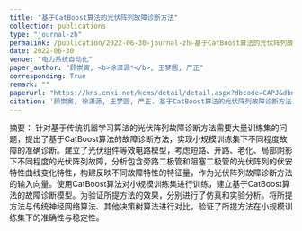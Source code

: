 ```yaml
---
title: "基于CatBoost算法的光伏阵列故障诊断方法"
collection: publications
type: "journal-zh"
permalink: /publication/2022-06-30-journal-zh-基于CatBoost算法的光伏阵列故障诊断方法
date: 2022-06-30
venue: "电力系统自动化"
paper_author: "顾崇寅, <b>徐潇源*</b>, 王梦圆, 严正"
corresponding: True
remark: ""
paperurl: "https://kns.cnki.net/kcms/detail/detail.aspx?dbcode=CAPJ&dbname=CAPJLAST&filename=DLXT20220629001&uniplatform=NZKPT&v=JjENo4CVsXB6D6vr9ulPK6sNrnK7ffQMlcgeDixVokn8pgEB2BWB1rebNaz4OVQu"
citation: '顾崇寅, 徐潇源, 王梦圆, 严正. 基于CatBoost算法的光伏阵列故障诊断方法[J]. 电力系统自动化, 2022: 1-13.'
---
```


摘要：
针对基于传统机器学习算法的光伏阵列故障诊断方法需要大量训练集的问题，提出了基于CatBoost算法的故障诊断方法，实现小规模训练集下不同程度故障的准确诊断。建立了光伏组件等效电路模型，考虑短路、开路、老化、局部阴影下不同程度的光伏阵列故障，分析包含旁路二极管和阻塞二极管的光伏阵列的伏安特性曲线变化特性，构建反映不同故障特性的特征量，作为光伏阵列故障诊断方法的输入向量。使用CatBoost算法对小规模训练集进行训练，建立基于CatBoost算法的故障诊断模型。为验证所提方法的效果，分别进行了仿真和实验分析。将所提方法与传统神经网络算法、其他决策树算法进行对比，验证了所提方法在小规模训练集下的准确性与稳定性。